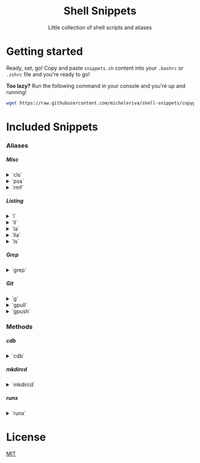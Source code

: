 <h1 align="center"> Shell Snippets </h1>
<div align="center"> Little collection of shell scripts and aliases </div>

# Getting started
Ready, set, go! Copy and paste `snippets.sh` content into your `.bashrc` or `.zshrc` file and you're ready to go!

**Too lazy?**
Run the following command in your console and you're up and running!

```sh
wget https://raw.githubusercontent.com/micheleriva/shell-snippets/copypasta.sh | sh
```

# Included Snippets

### Aliases

##### Misc

<details><summary>`cls`</summary>
<p>
```sh
alias cls="clear"
```
</p>
</details>

<details><summary>`psa`</summary>
<p>
```sh
alias psa="ps aux | grep"
```
</p>
</details>

<details><summary>`rmf`</summary>
<p>
```sh
alias rmf="rm -rf"
```
</p>
</details>

##### Listing

<details><summary>`l`</summary>
<p>
```sh
alias l="ls"
```
</p>
</details>

<details><summary>`ll`</summary>
<p>
```sh
alias ll="ls -hl"
```
</p>
</details>

<details><summary>`la`</summary>
<p>
```sh
alias la="ls -A"
```
</p>
</details>

<details><summary>`lla`</summary>
<p>
```sh
alias lla="ls -alh"
```
</p>
</details>

<details><summary>`ls`</summary>
<p>
```sh
alias ls="ls -Gp"
```
</p>
</details>

##### Grep

<details><summary>`grep`</summary>
<p>
```sh
alias grep="grep --color"
```
</p>
</details>

##### Git

<details><summary>`g`</summary>
<p>
```sh
alias g="git"
```
</p>
</details>

<details><summary>`gpull`</summary>
<p>
```sh
alias gpull="g pull origin $(git_branch_name)"
```
</p>
</details>

<details><summary>`gpush`</summary>
<p>
```sh
alias gpush="g push origin $(git_branch_name)"
```
</p>
</details>

### Methods

##### cdb
<details><summary>`cdb`</summary>
<p>

Use `cdb 3` insted of `cd ../../../`

```sh
function cdb() {
  for ((n=0;n<$1;n++))
    do cd ..
  done
}"
```
</p>
</details>

##### mkdircd
<details><summary>`mkdircd`</summary>
<p>

Use `mkdircd foo` insted of `mkdir foo && cd foo`

```sh
function mkdircd() {
  mkdir $1 && cd $1
}
```
</p>
</details>

##### runx
<details><summary>`runx`</summary>
<p>

Run any function multiple times

```sh
function runx() {
  for ((n=0;n<$1;n++))
    do ${*:2}
  done
}
```
</p>
</details>

# License
[MIT](./LICENSE.md)
